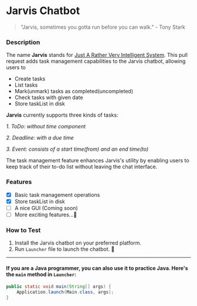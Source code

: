 # Jarvis Chatbot
> "Jarvis, sometimes you gotta run before you can walk." - Tony Stark

### Description
The name **Jarvis** stands for [Just A Rather Very Intelligent System](https://en.wikipedia.org/wiki/J.A.R.V.I.S.). This pull request adds task management capabilities to the Jarvis chatbot, allowing users to
* Create tasks
* List tasks
* Mark(unmark) tasks as completed(uncompleted)
* Check tasks with given date
* Store taskList in disk 

**Jarvis** currently supports three kinds of tasks:

*1. ToDo: without time component*

*2. Deadline: with a due time*

*3. Event: consists of a start time(from) and an end time(to)*

The task management feature enhances Jarvis's utility by enabling users to keep track of their to-do list without leaving the chat interface.

### Features
- [x] Basic task management operations
- [x] Store taskList in disk
- [ ] A nice GUI (Coming soon)
- [ ] More exciting features...🤩

### How to Test
1. Install the Jarvis chatbot on your preferred platform.
2. Run `Launcher` file to launch the chatbot. 🥰

___
#### If you are a Java programmer, you can also use it to practice Java. Here's the `main` method in `Launcher`:
```java
public static void main(String[] args) {
    Application.launch(Main.class, args);
}
```
